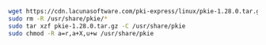 ﻿```sh
wget https://cdn.lacunasoftware.com/pki-express/linux/pkie-1.28.0.tar.gz
sudo rm -R /usr/share/pkie/*
sudo tar xzf pkie-1.28.0.tar.gz -C /usr/share/pkie
sudo chmod -R a=r,a+X,u+w /usr/share/pkie
```
